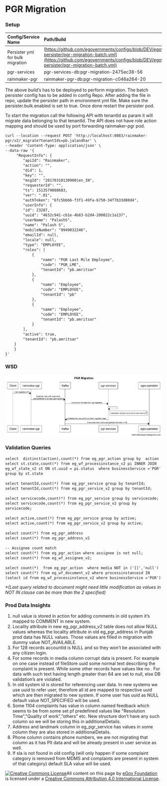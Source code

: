 # PGR Migration

### Setup <a id="Setup:"></a>

| **Config/Service Name** | **Path/Build** |
| :--- | :--- |
| Persister yml for bulk migration | [https://github.com/egovernments/configs/blob/DEV/egov-persister/pgr-migration-batch.yml](https://github.com/egovernments/configs/blob/DEV/egov-persister/pgr-migration-batch.yml) |
| pgr-services | pgr-services-db:pgr-migration-2475ec38-56 |
| rainmaker-pgr | rainmaker-pgr-db:pgr-migration-c046a264-20 |

The above build’s has to be deployed to perform migration. The batch persister config has to be added in config Repo. After adding the file in repo, update the persister path in environment yml file. Make sure the persister.bulk.enabled is set to true. Once done restart the persister pod.

To start the migration call the following API with tenantId as param it will migrate data belonging to that tenantId. The API does not have role action mapping and should be used by port forwarding rainmaker-pgr pod.

```text
curl --location --request POST 'http://localhost:8083/rainmaker-pgr/v2/_migrate?tenantIds=pb.jalandhar' \
--header 'Content-Type: application/json' \
--data-raw '{
     "RequestInfo": {
        "apiId": "Rainmaker",
        "action": "",
        "did": 1,
        "key": "",
        "msgId": "20170310130900|en_IN",
        "requesterId": "",
        "ts": 1513579888683,
        "ver": ".01",
        "authToken": "6fc5bb66-f3f1-49fa-b750-34f7b33d80d4",
        "userInfo": {
        "id": 23287,
        "uuid": "4632c941-cb1e-4b83-b2d4-200022c1a137",
        "userName": "PalashS",
        "name": "Palash S",
        "mobileNumber": "9949032246",
        "emailId": null,
        "locale": null,
        "type": "EMPLOYEE",
        "roles": [
            {
                "name": "PGR Last Mile Employee",
                "code": "PGR_LME",
                "tenantId": "pb.amritsar"
            },
            {
                "name": "Employee",
                "code": "EMPLOYEE",
                "tenantId": "pb"
            },
            {
                "name": "Employee",
                "code": "EMPLOYEE",
                "tenantId": "pb.amritsar"
            }
        ],
        "active": true,
        "tenantId": "pb.amritsar"
    }
    }
}'
```

### WSD <a id="WSD:"></a>

![](../../../../.gitbook/assets/migration.png)

### Validation Queries <a id="Validation-Queries:"></a>

```text
select  distinct(action),count(*) from eg_pgr_action group by  action
select st.state,count(*) from eg_wf_processinstance_v2 pi INNER JOIN eg_wf_state_v2 st ON st.uuid = pi.status  where businessService ='PGR' group by st.state

select tenantId,count(*) from eg_pgr_service group by tenantId;
select tenantId,count(*) from eg_pgr_service_v2 group by tenantId;

select servicecode,count(*) from eg_pgr_service group by servicecode;
select servicecode,count(*) from eg_pgr_service_v2 group by servicecode;

select active,count(*) from eg_pgr_service group by active;
select active,count(*) from eg_pgr_service_v2 group by active;

select count(*) from eg_pgr_address
select count(*) from eg_pgr_address_v2

-- Assignee count match
select count(*) from eg_pgr_action where assignee is not null;
select count(*) from eg_wf_assignee_v2;

select count(*)  from eg_pgr_action  where media NOT in ('[]','null')
select count(*) from eg_wf_document_v2 where processinstanceid IN (select id from eg_wf_processinstance_v2 where businessService ='PGR')
```

_\*\(Last query related to document might need little modification as values in NOT IN clause can be more than the 2 specified\)_

### Prod Data Insights <a id="Prod-Data-Insights:"></a>

1. null value is stored in action for adding comments in old system it’s mapped to COMMENT in new system.
2. Locality attribute in new eg\_pgr\_address\_v2 table does not allow NULL values whereas the locality attribute in old eg\_pgr\_address in Punjab prod data has NULL values. Those values are filled in migration with dummy value NOT\_AVAILABLE.
3. For 128 records accountId is NULL and so they won’t be associated with any citizen login.
4. For some records in media column corrupt data is present. For example on one case instead of fileStore uuid some normal text describing the complaint is present. While some other records have values like no . For data with such text having length greater than 64 are set to null, else DB validation’s are violated.
5. In old system id is stored for referencing user data. In new systems we use uuid to refer user, therefore all id are mapped to respective uuid which are then migrated to new system. If some user has uuid as NULL default value NOT\_SPECIFIED will be used.
6. Some 1104 complaints has value in column named feedback which seems to be from some set pf predefined values like "Resolution Time","Quality of work",”others” etc. New structure don’t have any such column so we will be storing this in additionalDetails.
7. Address and landmark column in eg\_pgr\_service has values in some column they are also stored in additionalDetails.
8. Phone column contains phone numbers, we are not migrating that column as it has PII data and will be already present in user service as well.
9. If sla is not found in old config \(will only happen if some complaint category is removed from MDMS and complaints are present in system of that category\) default SLA value will be used.



 [![Creative Commons License](https://i.creativecommons.org/l/by/4.0/80x15.png)](http://creativecommons.org/licenses/by/4.0/)All content on this page by [eGov Foundation ](https://egov.org.in/)is licensed under a [Creative Commons Attribution 4.0 International License](http://creativecommons.org/licenses/by/4.0/).

